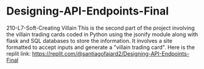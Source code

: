 # Designing-API-Endpoints-Final
210-L7-Soft-Creating Villain 
This is the second part of the project involving the villain trading cards coded in Python using the jsonify module along with flask and SQL databases to store the information. It involves a site formatted to accept inputs and generate a "villain trading card". 
Here is the replit link: https://replit.com/@santiagofajard2/Designing-API-Endpoints-Final
